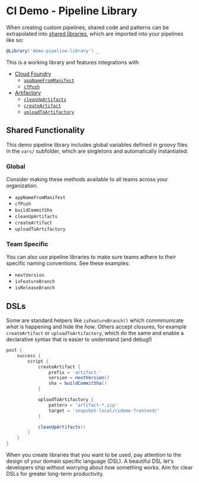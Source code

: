 # CI Demo - Pipeline Library

When creating custom pipelines, shared code and patterns can be extrapolated into [shared libraries](https://jenkins.io/doc/book/pipeline/shared-libraries/), which are imported into your pipelines like so:

```groovy
@Library('demo-pipeline-library') _
```

This is a working library and features integrations with

- [Cloud Foundry](https://www.cloudfoundry.org/)
    - [`appNameFromManifest`](./vars/appNameFromManifest.groovy)
    - [`cfPush`](./vars/cfPush.groovy)
- [Artifactory](https://www.jfrog.com/artifactory/)
    - [`cleanUpArtifacts`](./vars/cleanUpArtifacts.groovy)
    - [`createArtifact`](./vars/createArtifact.groovy)
    - [`uploadToArtifactory`](./vars/uploadToArtifactory.groovy)

## Shared Functionality

This demo pipeline library includes global variables defined in groovy files in the `vars/` subfolder, which are singletons and automatically instantiated:

### Global

Consider making these methods available to all teams across your organization.

- `appNameFromManifest`
- `cfPush`
- `buildCommitSha`
- `cleanUpArtifacts`
- `createArtifact`
- `uploadToArtifactory`

### Team Specific 

You can also use pipeline libraries to make sure teams adhere to their specific naming conventions. See these examples:

- `nextVersion`
- `isFeatureBranch`
- `isReleaseBranch`

## DSLs

Some are standard helpers like `isFeatureBranch()` which commmunicate _what_ is happening and hide the _how_. Others accept closures, for example `createArtifact` or `uploadToArtifactory`, which do the same and enable a declarative syntax that is easier to understand (and debug!)

```groovy
post {
    success {
        script {
            createArtifact {
                prefix = 'artifact-'
                version = nextVersion()
                sha = buildCommitSha()
            }

            uploadToArtifactory {
                pattern = 'artifact-*.zip'
                target = 'snapshot-local/cidemo-frontend/'
            }

            cleanUpArtifacts()
        }
    }
}
```

When you create libraries that you want to be used, pay attention to the design of your domain specific language (DSL). A beautiful DSL let's developers ship without worrying about _how_ something works. Aim for clear DSLs for greater long-term productivity.
